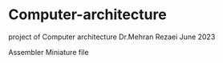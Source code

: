 # Computer-architecture

project of Computer architecture
Dr.Mehran Rezaei 
June 2023

Assembler
Miniature
file
